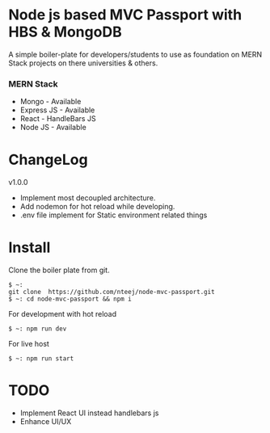 # Node js based MVC Passport with HBS & MongoDB

 A simple boiler-plate for developers/students to use as foundation on MERN Stack projects on there universities & others.

### MERN Stack

* Mongo - Available
* Express JS - Available
* React - HandleBars JS
* Node JS - Available

# ChangeLog
v1.0.0
* Implement most decoupled architecture.
* Add nodemon for hot reload while developing.
* .env file implement for Static environment related things

# Install
Clone the boiler plate from git.
``` 
$ ~: 
git clone  https://github.com/nteej/node-mvc-passport.git
$ ~: cd node-mvc-passport && npm i
```
For development with hot reload
```
$ ~: npm run dev
```
  For live host
```
$ ~: npm run start
```

# TODO
* Implement React UI instead handlebars js
* Enhance UI/UX